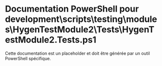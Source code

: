 # Documentation PowerShell pour development\scripts\testing\modules\HygenTestModule2\Tests\HygenTestModule2.Tests.ps1

Cette documentation est un placeholder et doit être générée par un outil PowerShell spécifique.
